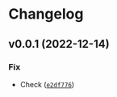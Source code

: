 # Changelog

<!--next-version-placeholder-->

## v0.0.1 (2022-12-14)
### Fix
* Check ([`e2df776`](https://github.com/shashank-workb/daily-tasks/commit/e2df776694d18f86177a828cda22471571ee3f82))
